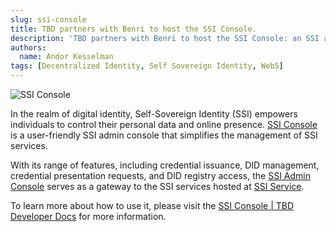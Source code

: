 ```yaml
---
slug: ssi-console
title: TBD partners with Benri to host the SSI Console.
description: 'TBD partners with Benri to host the SSI Console: an SSI admin interface for easy interaction with SSI services.'
authors:
  name: Andor Kesselman
tags: [Decentralized Identity, Self Sovereign Identity, Web5]
---
```


<head>
  <meta property="og:title" content='TBD partners with Benri to host the SSI Console: an SSI admin interface for easy interaction with SSI services' />
  <meta property="og:type" content="website" />
  <meta property="og:url" content='https://developer.tbd.website/blog/2023-06-01-ssi-console' />
  <meta name="og:description" content='TBD partners with Benri to host the SSI Console: an SSI admin interface for easy interaction with SSI services' />
  <meta property="og:image" content="https://developer.tbd.website/assets/images/ssi_console.png" />

  <meta name="twitter:card" content="summary_large_image" />
  <meta property="twitter:domain" content="developer.tbd.website" />
  <meta name="twitter:site" content="@tbddev" />
  <meta name="twitter:title" content='TBD partners with Benri to host the SSI Console: an SSI admin interface for easy interaction with SSI services' />
  <meta property="twitter:url" content='https://developer.tbd.website/blog/2023-06-01-ssi-console' /> 
  <meta name="twitter:description" content='TBD partners with Benri to host the SSI Console: an SSI admin interface for easy interaction with SSI services' />
  <meta name="twitter:image" content="https://developer.tbd.website/assets/images/ssi_console.png" />
  <link rel="apple-touch-icon" href="https://developer.tbd.website/img/tbd-fav-icon-main.png" />
</head>

![SSI Console](/img/ssi_console.png)

In the realm of digital identity, Self-Sovereign Identity (SSI) empowers
individuals to control their personal data and online presence. [SSI
Console](https://console.benri.io) is a user-friendly SSI admin console that
simplifies the management of SSI services.

<!--truncate-->

With its range of features, including credential issuance, DID management,
credential presentation requests, and DID registry access, the [SSI Admin
Console](https://console.benri.io) serves as a gateway to the SSI services hosted
at [SSI Service](https://ssi.benri.io).

To learn more about how to use it, please visit the [SSI Console | TBD Developer
Docs](https://developer.tbd.website/docs/ssi/ssi-console) for more information.
